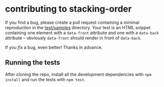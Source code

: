 # contributing to stacking-order

If you find a bug, please create a pull request containing a minimal reproduction in the [test/samples](TK) directory. Your test is an HTML snippet containing one element with a `data-front` attribute and one with a `data-back` attribute – obviously `data-front` should render in front of `data-back`.

If you *fix* a bug, even better! Thanks in advance.

## Running the tests

After cloning the repo, install all the development dependencies with `npm install` and run the tests with `npm test`.
